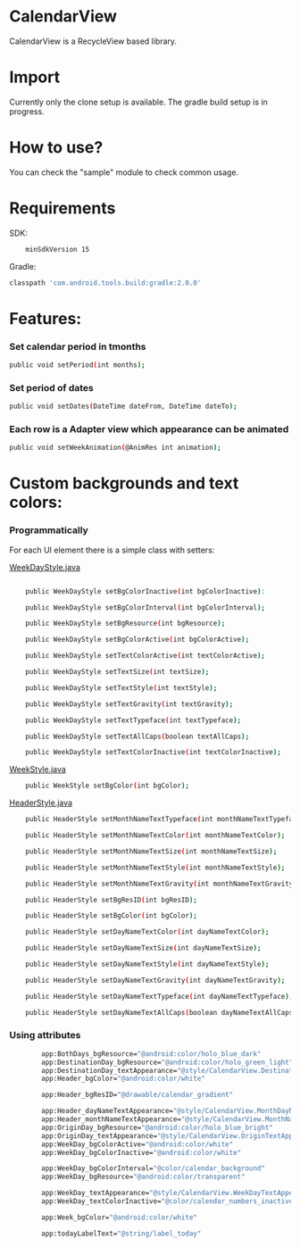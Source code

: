 # CalendarView

CalendarView is a RecycleView based library.

# Import

Currently only the clone setup is available. The gradle build setup is in progress.

# How to use?

You can check the "sample" module to check common usage.

# Requirements

SDK:
```sh
    minSdkVersion 15
```
Gradle:
```sh
classpath 'com.android.tools.build:gradle:2.0.0'
```

# Features:

### Set calendar period in tmonths

```sh
public void setPeriod(int months);
```

### Set period of dates
```sh
public void setDates(DateTime dateFrom, DateTime dateTo);
```

### Each row is a Adapter view which appearance can be animated
```sh
public void setWeekAnimation(@AnimRes int animation);
```

# Custom backgrounds and text colors:

### Programmatically
For each UI element there is a simple class with setters:

[WeekDayStyle.java][wds]
```sh

    public WeekDayStyle setBgColorInactive(int bgColorInactive):

    public WeekDayStyle setBgColorInterval(int bgColorInterval);

    public WeekDayStyle setBgResource(int bgResource);

    public WeekDayStyle setBgColorActive(int bgColorActive);

    public WeekDayStyle setTextColorActive(int textColorActive);

    public WeekDayStyle setTextSize(int textSize);

    public WeekDayStyle setTextStyle(int textStyle);

    public WeekDayStyle setTextGravity(int textGravity);

    public WeekDayStyle setTextTypeface(int textTypeface);

    public WeekDayStyle setTextAllCaps(boolean textAllCaps);

    public WeekDayStyle setTextColorInactive(int textColorInactive);
```
[WeekStyle.java][ws]
```sh
    public WeekStyle setBgColor(int bgColor);
```

[HeaderStyle.java][hs]
```sh
    public HeaderStyle setMonthNameTextTypeface(int monthNameTextTypeface);

    public HeaderStyle setMonthNameTextColor(int monthNameTextColor);

    public HeaderStyle setMonthNameTextSize(int monthNameTextSize);

    public HeaderStyle setMonthNameTextStyle(int monthNameTextStyle);

    public HeaderStyle setMonthNameTextGravity(int monthNameTextGravity);

    public HeaderStyle setBgResID(int bgResID);

    public HeaderStyle setBgColor(int bgColor);

    public HeaderStyle setDayNameTextColor(int dayNameTextColor);

    public HeaderStyle setDayNameTextSize(int dayNameTextSize);

    public HeaderStyle setDayNameTextStyle(int dayNameTextStyle);

    public HeaderStyle setDayNameTextGravity(int dayNameTextGravity);

    public HeaderStyle setDayNameTextTypeface(int dayNameTextTypeface);

    public HeaderStyle setDayNameTextAllCaps(boolean dayNameTextAllCaps);
```

### Using attributes

```sh
        app:BothDays_bgResource="@android:color/holo_blue_dark"
        app:DestinationDay_bgResource="@android:color/holo_green_light"
        app:DestinationDay_textAppearance="@style/CalendarView.DestinationTextAppearance"
        app:Header_bgColor="@android:color/white"

        app:Header_bgResID="@drawable/calendar_gradient"

        app:Header_dayNameTextAppearance="@style/CalendarView.MonthDayNameTextAppearance"
        app:Header_monthNameTextAppearance="@style/CalendarView.MonthNameTextAppearance"
        app:OriginDay_bgResource="@android:color/holo_blue_bright"
        app:OriginDay_textAppearance="@style/CalendarView.OriginTextAppearance"
        app:WeekDay_bgColorActive="@android:color/white"
        app:WeekDay_bgColorInactive="@android:color/white"

        app:WeekDay_bgColorInterval="@color/calendar_background"
        app:WeekDay_bgResource="@android:color/transparent"

        app:WeekDay_textAppearance="@style/CalendarView.WeekDayTextAppearance"
        app:WeekDay_textColorInactive="@color/calendar_numbers_inactive"

        app:Week_bgColor="@android:color/white"

        app:todayLabelText="@string/label_today"
```



[wds]: <https://github.com/SeductiveMobile/CalendarView/blob/develop/library/src/main/java/com/seductive/tools/calendarview/WeekDayStyle.java>
[ws]: <https://github.com/SeductiveMobile/CalendarView/blob/develop/library/src/main/java/com/seductive/tools/calendarview/WeekItemStyle.java>
[hs]: <https://github.com/SeductiveMobile/CalendarView/blob/develop/library/src/main/java/com/seductive/tools/calendarview/HeaderStyle.java>
